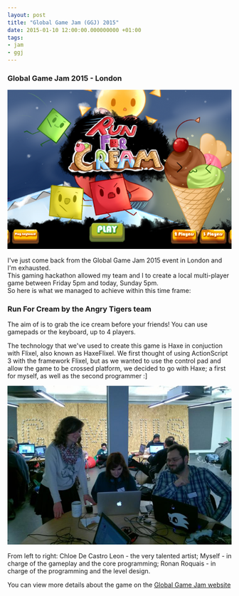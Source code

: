 ```yaml
---
layout: post
title: "Global Game Jam (GGJ) 2015"
date: 2015-01-10 12:00:00.000000000 +01:00
tags:
- jam
- ggj
---
```


### Global Game Jam 2015 - London ###

![Run for cream](/images/runforcreamscreen.png "Run for cream")

I've just come back from the Global Game Jam 2015 event in London and I'm exhausted.   
This gaming hackathon allowed my team and I to create a local multi-player game between Friday 5pm and today, Sunday 5pm.   
So here is what we managed to achieve within this time frame:   

### Run For Cream by the Angry Tigers team ###

The aim of is to grab the ice cream before your friends! You can use gamepads or the keyboard, up to 4 players. 

The technology that we've used to create this game is Haxe in conjuction with Flixel, also known as HaxeFlixel.
We first thought of using ActionScript 3 with the framework Flixel, but as we wanted to use the control pad and allow the game to be crossed platform, we decided to go with Haxe; a first for myself, as well as the second programmer :]   

![Team - Angry Tigers](/images/gamejam15.jpg "Team - Angry Tigers")

From left to right:
Chloe De Castro Leon - the very talented artist;
Myself - in charge of the gameplay and the core programming;
Ronan Roquais - in charge of the programming and the level design.

You can view more details about the game on the [Global Game Jam website](http://globalgamejam.org/2015/games/run-cream)